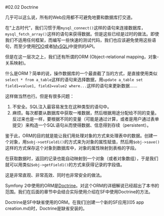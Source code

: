 #02.02 Doctrine

几乎可以这么说，所有的Web应用都不可避免地要和数据库打交道。

在“上古时代”，我们习惯于用`mysql_connect()`这样的语句来连接数据库，`mysql_fetch_array()`这样的语句来获得数据。但是这些已经是过时的做法。即使我们不适用任何框架，而编写一些快速的测试代码，我们也应该避免使用这些语句，而至少使用[PDO](http://php.net/manual/zh/book.pdo.php)或者[MySQLi](http://php.net/manual/zh/book.mysqli.php)中提供的API。

但是在这一层次之上，我们还有所谓的ORM (Object-relational mapping，对象-关系映射)。

什么是ORM？简单的说，操作数据库的一个最直截了当的方式，是直接使用类似`select * from a_table`这样的语句来选择数据，用`update a_table set field1=value1, field2=value2 where...`这样的语句来更新数据……

这样做当然也行。但是有很多问题：

1. 不安全。SQL注入最容易发生在这种类型的语句中。
2. 麻烦。每次都要从数据库中获取一堆数据，然后根据用途分配给不同的变量。反过来也是一样，要根据不同的变量（可能是通过计算，或者是用户通过表单提交）来构造一个SQL语句从而使得数据、信息得到存续（persistent）。

鉴于此，ORM的目的就是能让我们用处理对象的方式来处理表中的数据。创建一个对象，用`$obj->setField1()`的方式来为对象的属性赋值，然后用`$obj->save()`这样的方式保存这个对象到数据库中，对象的属性映射到表格的字段。

在获取数据时，返回的记录也能自动映射到一个对象（或者对象数组），于是我们就可以用类似`$obj->getField1()`的方式来获得记录的字段值。

这是非常直观、非常高效、同时也非常安全的做法。

Symfony 2中使用的ORM是[Doctrine](http://www.doctrine-project.org/)。对这个ORM的详细解说已经超出了本书的范围。我们在后面的章节中会结合实际使用介绍在SF中使用Doctrine的方法。

Doctrine是SF中缺省使用的ORM。在我们[创建一个新的SF应用](05 app creation.md)时，Doctrine是缺省安装的。

